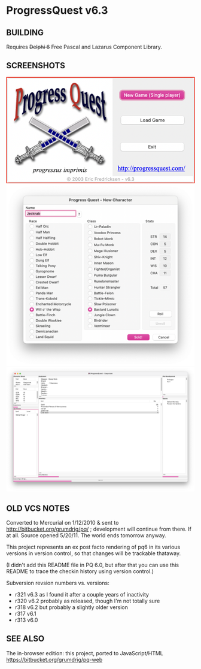 ProgressQuest v6.3
==================

BUILDING
--------

Requires ~~Delphi 6~~ Free Pascal and Lazarus Component Library.

SCREENSHOTS
--------
![Front](snapshots/Front.png)
![New Guy](snapshots/NewGuy.png)
![Main](snapshots/Main.png)

OLD VCS NOTES
---------

Converted to Mercurial on 1/12/2010 & sent to
http://bitbucket.org/grumdrig/pq/ ; development will continue from
there. If at all. Source opened 5/20/11. The world ends tomorrow anyway.

This project represents an ex post facto rendering of pq6 in its
various versions in version control, so that changes will be trackable
thataway.

(I didn't add this README file in PQ 6.0, but after that you can use
this README to trace the checkin history using version control.)

Subversion revsion numbers vs. versions:

* r321 v6.3 as I found it after a couple years of inactivity
* r320 v6.2 probably as released, though I'm not totally sure
* r318 v6.2 but probably a slightly older version
* r317 v6.1
* r313 v6.0

SEE ALSO
--------

The in-browser edition: this project, ported to JavaScript/HTML
https://bitbucket.org/grumdrig/pq-web
